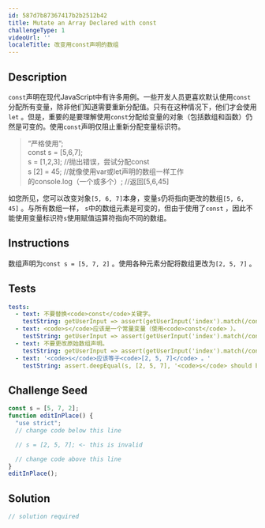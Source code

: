 ```yaml
---
id: 587d7b87367417b2b2512b42
title: Mutate an Array Declared with const
challengeType: 1
videoUrl: ''
localeTitle: 改变用const声明的数组
---
```


## Description
<section id="description"> <code>const</code>声明在现代JavaScript中有许多用例。一些开发人员更喜欢默认使用<code>const</code>分配所有变量，除非他们知道需要重新分配值。只有在这种情况下，他们才会使用<code>let</code> 。但是，重要的是要理解使用<code>const</code>分配给变量的对象（包括数组和函数）仍然是可变的。使用<code>const</code>声明仅阻止重新分配变量标识符。 <blockquote> “严格使用”; <br> const s = [5,6,7]; <br> s = [1,2,3]; //抛出错误，尝试分配const <br> s [2] = 45; //就像使用var或let声明的数组一样工作<br>的console.log（一个或多个）; //返回[5,6,45] </blockquote>如您所见，您可以改变对象<code>[5, 6, 7]</code>本身，变量<code>s</code>仍将指向更改的数组<code>[5, 6, 45]</code> 。与所有数组一样， <code>s</code>中的数组元素是可变的，但由于使用了<code>const</code> ，因此不能使用变量标识符<code>s</code>使用赋值运算符指向不同的数组。 </section>

## Instructions
<section id="instructions">数组声明为<code>const s = [5, 7, 2]</code> 。使用各种元素分配将数组更改为<code>[2, 5, 7]</code> 。 </section>

## Tests
<section id='tests'>

```yml
tests:
  - text: 不要替换<code>const</code>关键字。
    testString: getUserInput => assert(getUserInput('index').match(/const/g), 'Do not replace <code>const</code> keyword.');
  - text: <code>s</code>应该是一个常量变量（使用<code>const</code> ）。
    testString: getUserInput => assert(getUserInput('index').match(/const\s+s/g), '<code>s</code> should be a constant variable (by using <code>const</code>).');
  - text: 不要更改原始数组声明。
    testString: getUserInput => assert(getUserInput('index').match(/const\s+s\s*=\s*\[\s*5\s*,\s*7\s*,\s*2\s*\]\s*;?/g), 'Do not change the original array declaration.');
  - text: '<code>s</code>应该等于<code>[2, 5, 7]</code> 。'
    testString: assert.deepEqual(s, [2, 5, 7], '<code>s</code> should be equal to <code>[2, 5, 7]</code>.');

```

</section>

## Challenge Seed
<section id='challengeSeed'>

<div id='js-seed'>

```js
const s = [5, 7, 2];
function editInPlace() {
  "use strict";
  // change code below this line

  // s = [2, 5, 7]; <- this is invalid

  // change code above this line
}
editInPlace();

```

</div>



</section>

## Solution
<section id='solution'>

```js
// solution required
```
</section>

